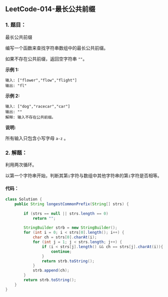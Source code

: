 ## LeetCode-014-最长公共前缀

### 1. 题目：

最长公共前缀

编写一个函数来查找字符串数组中的最长公共前缀。

如果不存在公共前缀，返回空字符串 `""`。

**示例 1:**

```
输入: ["flower","flow","flight"]
输出: "fl"
```

**示例 2:**

```
输入: ["dog","racecar","car"]
输出: ""
解释: 输入不存在公共前缀。
```

**说明:**

所有输入只包含小写字母 `a-z` 。

### 2. 解题：

利用两次循环。

以第一个字符串开始，判断其第`i`字符与数组中其他字符串的第`i`字符是否相等。

#### 代码：

```java
class Solution {
    public String longestCommonPrefix(String[] strs) {
        
        if (strs == null || strs.length == 0)
            return "";
        
        StringBuilder strb = new StringBuilder();
        for (int i = 0; i < strs[0].length(); i++) {
            char ch = strs[0].charAt(i);
            for (int j = 1; j < strs.length; j++) {
                if (i < strs[j].length() && ch == strs[j].charAt(i)){
                    continue;
                }
                return strb.toString();
            }
            strb.append(ch);
        }
        return strb.toString();
    }
}
```

